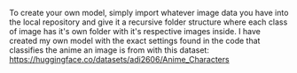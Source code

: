 To create your own model, simply import whatever image data you have into the local repository and give it a recursive folder structure where each class of image has it's own folder with it's respective images inside.
I have created my own model with the exact settings found in the code that classifies the anime an image is from with this dataset:
https://huggingface.co/datasets/adi2606/Anime_Characters

